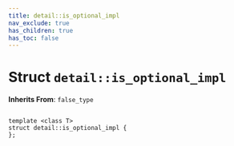 ```yaml
---
title: detail::is_optional_impl
nav_exclude: true
has_children: true
has_toc: false
---
```


# Struct `detail::is_optional_impl`

**Inherits From**:
`false_type`

<code class="doxybook">
<span>template &lt;class T&gt;</span>
<span>struct detail::is&#95;optional&#95;impl {</span>
<span>};</span>
</code>

